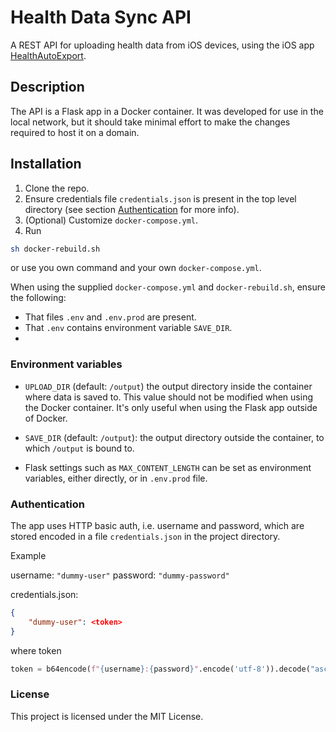 [comment]: # (mention that this is one component of a bigger project, once repos for other components and )

# Health Data Sync API

A REST API for uploading health data from iOS devices, using the iOS app [HealthAutoExport](https://www.healthyapps.dev/).

[comment]: # (TODO: badges for build | tests | etc.)


## Description

The API is a Flask app in a Docker container. It was developed for use in the local network, but it should take minimal effort to make the changes required to host it on a domain.


## Installation

1. Clone the repo.
2. Ensure credentials file `credentials.json` is present in the top level directory (see section [Authentication](#Authentication) for more info).
3. (Optional) Customize `docker-compose.yml`.
4. Run 

```bash
sh docker-rebuild.sh
```

or use you own command and your own `docker-compose.yml`.

When using the supplied `docker-compose.yml` and `docker-rebuild.sh`, ensure the following:

* That files `.env` and `.env.prod` are present.
* That `.env` contains environment variable `SAVE_DIR`.
* 


### Environment variables

* `UPLOAD_DIR` (default: `/output`) the output directory inside the container where data is saved to. This value should not be modified when using the Docker container. It's only useful when using the Flask app outside of Docker.  

* `SAVE_DIR` (default: `/output`): the output directory outside the container, to which `/output` is bound to.

* Flask settings such as `MAX_CONTENT_LENGTH` can be set as environment variables, either directly, or in `.env.prod` file.


### Authentication

The app uses HTTP basic auth, i.e. username and password, which are stored encoded in a file `credentials.json` in the project directory.

Example

username: `"dummy-user"`
password: `"dummy-password"`

credentials.json:
```json
{
    "dummy-user": <token>
}
```
where token 

```python
token = b64encode(f"{username}:{password}".encode('utf-8')).decode("ascii")
```


### License

This project is licensed under the MIT License.